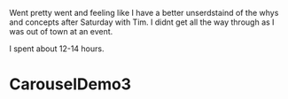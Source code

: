 Went pretty went and feeling like I have a better unserdstaind of the whys and concepts after Saturday with Tim. 
I didnt get all the way through as I was out of town at an event. 

I spent about 12-14 hours.

# CarouselDemo3
